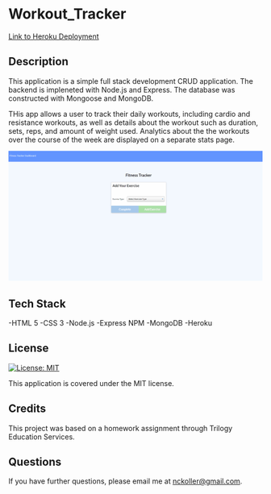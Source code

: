 # Workout_Tracker
[Link to Heroku Deployment](https://infinite-cove-38887.herokuapp.com/)

## Description
This application is a simple full stack development CRUD application. The backend is impleneted with Node.js and Express. The database was constructed with Mongoose and MongoDB.

THis app allows a user to track their daily workouts, including cardio and resistance workouts, as well as details about the workout such as duration, sets, reps, and amount of weight used. Analytics about the the workouts over the course of the week are displayed on a separate stats page.

![](WorkoutTrackgif.gif)

## Tech Stack
-HTML 5
-CSS 3
-Node.js
-Express NPM
-MongoDB
-Heroku

## License
[![License: MIT](https://img.shields.io/badge/License-MIT-yellow.svg)](https://opensource.org/licenses/MIT)

This application is covered under the MIT license.

## Credits

This project was based on a homework assignment through Trilogy Education Services.

## Questions

If you have further questions, please email me at nckoller@gmail.com.
